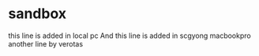 sandbox
=======
this line is added in local pc
And this line is added in scgyong macbookpro
another line by verotas
